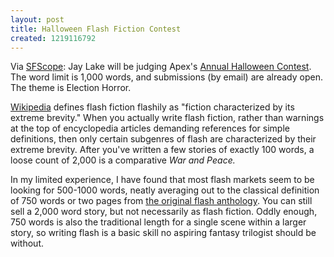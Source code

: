 ```yaml
---
layout: post
title: Halloween Flash Fiction Contest
created: 1219116792
---
```

Via [SFScope](http://sfscope.com/2008/08/apex-publications-annual-hallo.html):  Jay Lake will be judging Apex's [Annual Halloween Contest](http://www.apexbookcompany.com/news/2008/08/annual-apex-halloween-contest-information/).  The word limit is 1,000 words, and submissions (by email) are already open.  The theme is Election Horror.<!--break-->

[Wikipedia](http://en.wikipedia.org/wiki/Flash_fiction) defines flash fiction flashily as 
 "fiction characterized by its extreme brevity."  When you actually write flash fiction, rather than warnings at the top of encyclopedia articles demanding references for simple definitions, then only certain subgenres of flash are characterized by their extreme brevity.  After you've written a few stories of exactly 100 words, a loose count of 2,000 is a comparative *War and Peace.*

In my limited experience, I have found that most flash markets seem to be looking for 500-1000 words, neatly averaging out to the classical definition of 750 words or two pages from [the original flash anthology](http://www.amazon.com/Flash-Fiction-Very-Short-Stories/dp/0393308839?tag=mcdema-20).  You can still sell a 2,000 word story, but not necessarily as flash fiction.  Oddly enough, 750 words is also the traditional length for a single scene within a larger story, so writing flash is a basic skill no aspiring fantasy trilogist should be without.
